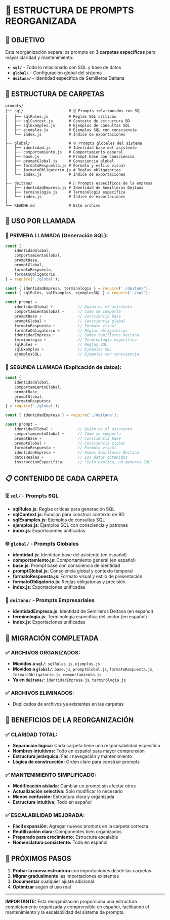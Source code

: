 # 📁 ESTRUCTURA DE PROMPTS REORGANIZADA

## 🎯 OBJETIVO

Esta reorganización separa los prompts en **3 carpetas específicas** para mayor claridad y mantenimiento:

- **`sql/`** - Todo lo relacionado con SQL y base de datos
- **`global/`** - Configuración global del sistema
- **`deitana/`** - Identidad específica de Semilleros Deitana

## 📂 ESTRUCTURA DE CARPETAS

```
prompts/
├── sql/                    # 🗄️ Prompts relacionados con SQL
│   ├── sqlRules.js         # Reglas SQL críticas
│   ├── sqlContext.js       # Contexto de estructura BD
│   ├── sqlExamples.js      # Ejemplos de consultas SQL
│   ├── ejemplos.js         # Ejemplos SQL con consciencia
│   └── index.js            # Índice de exportaciones
│
├── global/                 # 🌐 Prompts globales del sistema
│   ├── identidad.js        # Identidad base del asistente
│   ├── comportamiento.js   # Comportamiento general
│   ├── base.js             # Prompt base con consciencia
│   ├── promptGlobal.js     # Consciencia global
│   ├── formatoRespuesta.js # Formato y estilo visual
│   ├── formatoObligatorio.js # Reglas obligatorias
│   └── index.js            # Índice de exportaciones
│
├── deitana/                # 🏢 Prompts específicos de la empresa
│   ├── identidadEmpresa.js # Identidad de Semilleros Deitana
│   ├── terminologia.js     # Terminología específica
│   └── index.js            # Índice de exportaciones
│
└── README.md               # Este archivo
```

## 🎯 USO POR LLAMADA

### 🧠 PRIMERA LLAMADA (Generación SQL):
```javascript
const { 
    identidadGlobal, 
    comportamientoGlobal, 
    promptBase, 
    promptGlobal,
    formatoRespuesta,
    formatoObligatorio 
} = require('./global');

const { identidadEmpresa, terminologia } = require('./deitana');
const { sqlRules, sqlExamples, ejemplosSQL } = require('./sql');

const prompt = 
    identidadGlobal +           // Quién es el asistente
    comportamientoGlobal +      // Cómo se comporta
    promptBase +                // Consciencia base
    promptGlobal +              // Consciencia global
    formatoRespuesta +          // Formato visual
    formatoObligatorio +        // Reglas obligatorias
    identidadEmpresa +          // Somos Semilleros Deitana
    terminologia +              // Terminología específica
    sqlRules +                  // Reglas SQL
    sqlExamples +               // Ejemplos SQL
    ejemplosSQL;                // Ejemplos con consciencia
```

### 🎯 SEGUNDA LLAMADA (Explicación de datos):
```javascript
const { 
    identidadGlobal, 
    comportamientoGlobal, 
    promptBase, 
    promptGlobal,
    formatoRespuesta 
} = require('./global');

const { identidadEmpresa } = require('./deitana');

const prompt = 
    identidadGlobal +           // Quién es el asistente
    comportamientoGlobal +      // Cómo se comporta
    promptBase +                // Consciencia base
    promptGlobal +              // Consciencia global
    formatoRespuesta +          // Formato visual
    identidadEmpresa +          // Somos Semilleros Deitana
    datosReales +               // Los datos obtenidos
    instruccionEspecifica;      // "Solo explica, no generes SQL"
```

## 📋 CONTENIDO DE CADA CARPETA

### 🗄️ `sql/` - Prompts SQL
- **sqlRules.js**: Reglas críticas para generación SQL
- **sqlContext.js**: Función para construir contexto de BD
- **sqlExamples.js**: Ejemplos de consultas SQL
- **ejemplos.js**: Ejemplos SQL con consciencia y patrones
- **index.js**: Exportaciones unificadas

### 🌐 `global/` - Prompts Globales
- **identidad.js**: Identidad base del asistente (en español)
- **comportamiento.js**: Comportamiento general (en español)
- **base.js**: Prompt base con consciencia de identidad
- **promptGlobal.js**: Consciencia global y contexto temporal
- **formatoRespuesta.js**: Formato visual y estilo de presentación
- **formatoObligatorio.js**: Reglas obligatorias y precisión
- **index.js**: Exportaciones unificadas

### 🏢 `deitana/` - Prompts Empresariales
- **identidadEmpresa.js**: Identidad de Semilleros Deitana (en español)
- **terminologia.js**: Terminología específica del sector (en español)
- **index.js**: Exportaciones unificadas

## 🔄 MIGRACIÓN COMPLETADA

### ✅ ARCHIVOS ORGANIZADOS:
- **Movidos a `sql/`**: `sqlRules.js`, `ejemplos.js`
- **Movidos a `global/`**: `base.js`, `promptGlobal.js`, `formatoRespuesta.js`, `formatoObligatorio.js`, `comportamiento.js`
- **Ya en `deitana/`**: `identidadEmpresa.js`, `terminologia.js`

### ✅ ARCHIVOS ELIMINADOS:
- Duplicados de archivos ya existentes en las carpetas

## 🎯 BENEFICIOS DE LA REORGANIZACIÓN

### ✅ CLARIDAD TOTAL:
- **Separación lógica:** Cada carpeta tiene una responsabilidad específica
- **Nombres intuitivos:** Todo en español para mayor comprensión
- **Estructura jerárquica:** Fácil navegación y mantenimiento
- **Lógica de construcción:** Orden claro para construir prompts

### ✅ MANTENIMIENTO SIMPLIFICADO:
- **Modificación aislada:** Cambiar un prompt sin afectar otros
- **Actualización selectiva:** Solo modificar lo necesario
- **Menos confusión:** Estructura clara y organizada
- **Estructura intuitiva:** Todo en español

### ✅ ESCALABILIDAD MEJORADA:
- **Fácil expansión:** Agregar nuevos prompts en la carpeta correcta
- **Reutilización clara:** Componentes bien organizados
- **Preparado para crecimiento:** Estructura escalable
- **Nomenclatura consistente:** Todo en español

## 🚀 PRÓXIMOS PASOS

1. **Probar la nueva estructura** con importaciones desde las carpetas
2. **Migrar gradualmente** las importaciones existentes
3. **Documentar** cualquier ajuste adicional
4. **Optimizar** según el uso real

---

**IMPORTANTE:** Esta reorganización proporciona una estructura completamente organizada y comprensible en español, facilitando el mantenimiento y la escalabilidad del sistema de prompts.
